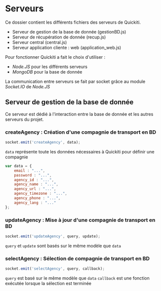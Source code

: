 # Serveurs
Ce dossier contient les différents fichiers des serveurs de Quickiti.
* Serveur de gestion de la base de donnée (gestionBD.js)
* Serveur de récupération de donnée (recup.js)
* Serveur central (central.js)
* Serveur application cliente : web (application_web.js)

Pour fonctionner Quickiti a fait le choix d'utiliser :
* *Node.JS* pour les différents serveurs
* *MongoDB* pour la base de donnée

La communication entre serveurs se fait par socket grâce au module *Socket.IO* de *Node.JS* 

## Serveur de gestion de la base de donnée
Ce serveur est dédié à l'interaction entre la base de donnée et les autres serveurs du projet.

### createAgency : Création d'une compagnie de transport en BD
``` js
socket.emit('createAgency', data);
```
`data` représente toute les données nécessaires à Quickiti pour définir une compagnie
``` js
var data = {
    email : "...",
    password : "...",
    agency_id : "...",
    agency_name : "...",
    agency_url : "...",
    agency_timezone : "...",
    agency_phone : "...",
    agency_lang : "..."
};
```
### updateAgency : Mise à jour d'une compagnie de transport en BD
``` js
socket.emit('updateAgency', query, update);
```
`query` et `update` sont basés sur le même modèle que `data`
### selectAgency : Sélection de compagnie de transport en BD
``` js
socket.emit('selectAgency', query, callback);
```
`query` est basé sur le même modèle que `data`
`callback` est une fonction exécutée lorsque la sélection est terminée
